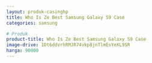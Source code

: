 ```yaml
---
layout: produk-casinghp
title: Who Is Ze Best Samsung Galaxy S9 Case
categories: samsung

# Produk
product-title: Who Is Ze Best Samsung Galaxy S9 Case
image-drive: 1Dt6ddvrhRMJR74vkp8jnTlmEsYeXL9SR
harga: 90000
---
```

